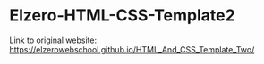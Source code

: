 # Elzero-HTML-CSS-Template2
Link to original website:
https://elzerowebschool.github.io/HTML_And_CSS_Template_Two/
